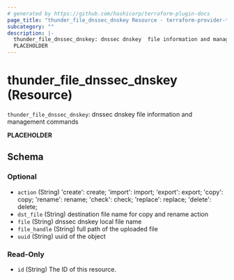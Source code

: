 ```yaml
---
# generated by https://github.com/hashicorp/terraform-plugin-docs
page_title: "thunder_file_dnssec_dnskey Resource - terraform-provider-thunder"
subcategory: ""
description: |-
  thunder_file_dnssec_dnskey: dnssec dnskey  file information and management commands
  PLACEHOLDER
---
```


# thunder_file_dnssec_dnskey (Resource)

`thunder_file_dnssec_dnskey`: dnssec dnskey  file information and management commands

__PLACEHOLDER__



<!-- schema generated by tfplugindocs -->
## Schema

### Optional

- `action` (String) 'create': create; 'import': import; 'export': export; 'copy': copy; 'rename': rename; 'check': check; 'replace': replace; 'delete': delete;
- `dst_file` (String) destination file name for copy and rename action
- `file` (String) dnssec dnskey local file name
- `file_handle` (String) full path of the uploaded file
- `uuid` (String) uuid of the object

### Read-Only

- `id` (String) The ID of this resource.



